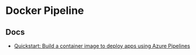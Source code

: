 # Docker Pipeline

<!--
https://github.com/khlee97/lab-shop-pub-sub/blob/main/delivery/azure-pipelines.yml
-->

## Docs

- [Quickstart: Build a container image to deploy apps using Azure Pipelines](https://learn.microsoft.com/en-us/azure/devops/pipelines/ecosystems/containers/build-image?view=azure-devops)

<!-- ## Configuration

**Refer:** `./azure-pipelines.yml`

```yml
---
trigger:
  - main

resources:
  - repo: self

variables:
  imageName: pipelines-javascript-docker

steps:
  - task: Docker@2
    displayName: Build an image
    inputs:
      repository: $(imageName)
      command: build
      Dockerfile: ./.devops/docker/Dockerfile
``` -->
